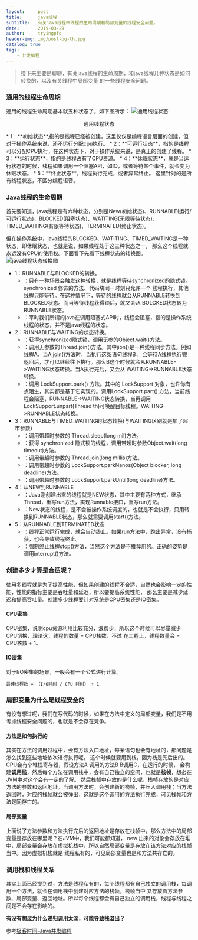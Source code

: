 ```yaml
---
layout:     post
title:      java线程
subtitle:   有关java线程中线程的生命周期和局部变量的线程安全问题。
date:       2019-03-29
author:     tryingpfq
header-img: img/post-bg-th.jpg
catalog: true
tags:
    - 并发编程
---
```


> 接下来主要是聊聊，有关java线程的生命周期，和java线程几种状态是如何转换的，以及有关线程中局部变量
的一些线程安全问题。

### 通用的线程生命周期
   通用的线程生命周期基本就五种状态了，如下图所示：
   ![通用线程状态](http://pp606t36i.bkt.clouddn.com/bg-th1.jpg?imageView2/0/q/75|watermark/2/text/aHR0cDovL3RyeWluZ3BmcS50b3A=/font/5qW35L2T/fontsize/500/fill/IzhENzk3OQ==/dissolve/100/gravity/SouthEast/dx/10/dy/10)
   <p align = "center">通用线程状态</p>
   * 1：**初始状态**,指的是线程已经被创建，这里仅仅是编程语言层面的创建，但对于操作系统来说，还不运行分配cpu执行。
   * 2：**可运行状态**，指的是线程可以分配CPU执行，在这种状态下，对于操作系统来说，是真正的创建了线程。
   * 3：**运行状态**，指的是线程占有了CPU资源。
   * 4：**休眠状态**，就是当运行状态的时候，线程如果调用一个阻塞API，如IO，或者等待某个事件，就会变为休眠状态。
   * 5：**终止状态**，线程执行完成，或者异常终止。
这里针对的是所有线程状态，不区分编程语音。

### Java线程的生命周期
首先要知道，java线程是有六种状态，分别是New(初始状态)、RUNNABLE(运行/可运行状态)、BLOCKED(阻塞状态)、WATITING(无限等待状态)、
TIMED_WAITING(有限等待状态)、TERMINATED(终止状态)。

但在操作系统中，java线程的BLOCKED、WATITING、TIMED_WAITING是一种状态，即休眠状态，也就是说，如果线程处于这三种状态之一，
那么这个线程就永远没有CPU的使用权。下面看下先看下线程状态的转换图。
![java线程状态转换图](http://pp606t36i.bkt.clouddn.com/bg-th2.jpg?imageView2/0/q/75|watermark/2/text/aHR0cDovL3RyeWluZ3BmcS50b3A=/font/5qW35L2T/fontsize/500/fill/IzhENzk3OQ==/dissolve/100/gravity/SouthEast/dx/10/dy/10)
 
  * 1：RUNNABLE与BLOCKED的转换。
     * ：只有一种场景会触发这种转换，就是线程等待synchronized的隐式锁。synchronized 修饰的方法、代码块同一时刻只允许一个
     线程执行，其他线程只能等待。在这种情况下，等待的线程就会从RUNNABLE转换到BLOCKED状态。而当等待线程获得锁后，就又会从
     BOLCKED状态转为RUNNABLE状态。
     * ：平时我们所谓的java在调用阻塞式API时，线程会阻塞，指的是操作系统线程的状态，并不是java线程的状态。
  * 2：RUNNABLE与WAITING的状态转换。
    * ：获得synchronized隐式锁，调用无参的Object.wait()方法。
    * ：调用无参数的Thread.join()方法。其中jion()是一种线程同步方法。例如线程A，当A.join()方法时，当执行这条语句线程B，
    会等待A线程执行完返回后，才可以继续往下执行。那么B这个时候就会从RUNNABLE->WAITING状态转换。当A执行完后，又会从
    WAITING->RUNNABLE状态转换。
    * ：调用 LockSupport.park() 方法。其中的 LockSupport 对象，也许你有点陌生，其实都是基于它实现的。调用LockSupport.part()
    方法，当前线程会阻塞，RUNNABLE->WAITING状态转换，当再调用LockSupport.unpart(Thread th)可唤醒目标线程。WAITING->RUNNABLE状态转换。
  * 3：RUNNABLE与TIMED_WAITING的状态转换(与WAITING区别就是加了超市参数)
    * ：调用带超时参数的 Thread.sleep(long mil)方法。
    * ：获得 synchronized 隐式锁的线程，调用带超时参数Object.wait(long timeout)方法。
    * ：调用带超时参数的 Thread.join(long millis)方法。
    * ：调用带超时参数的 LockSupport.parkNanos(Object blocker, long deadline)方法。
    * ：调用带超时参数的 LockSupport.parkUntil(long deadline)方法。
  * 4：从NEW到RUNNABLE
    * ：Java刚创建出来的线程就是NEW状态，其中主要有两种方式，继承Thread，重写run方法，实现Runnable接口，重写run方法。
    * ：New状态的线程，是不会被操作系统调度的，也就是不会执行，只用转换到RUNNABLE状态，那么就需要调用start()方法。
  * 5：从RUNNABLE到TERMINATED状态
    * ：线程正常运行完成，就会自动终止。如果run方法中，跑出异常，没有捕获，也会导致线程终止。
    * ：强制终止线程stop()方法，当然这个方法是不推荐用的。正确的姿势是调用interrupt()方法。
    
### 创建多少才算是合适呢？
   使用多线程就是为了提高性能，但如果创建的线程不合适，自然也会影响一定的性能，性能的指标主要是吞吐量和延迟，所以要提高系统性能，
那么主要是减少延迟和提高吞吐量。创建多少线程要针对系统是CPU密集还是IO密集。

#### CPU密集
CPU密集，说明cpu资源利用比较充分，浪费少，所以这个时候可以尽量减少CPU切换，理论这，线程的数量 = CPU核数，不过
在工程上，线程数量会 = CPU核数 + 1。

#### IO密集
   对于I/O密集的场景，一般会有一个公式进行计算。
   
    最佳线程数 = （I/O耗时 / CPU 耗时） + 1
    
### 局部变量为什么是线程安全的
   有没有想过呢，我们在写代码的时候，如果在方法中定义的局部变量，我们是不用考虑线程安全问题的，也就是不会存在竞争。
   

#### 方法是如何执行的
 其实在方法的调用过程中，会有方法入口地址，每条语句也会有地址的，那问题是怎么找到这些地址依次进行执行呢。
 这个时候就要用到栈，因为栈是先后出的。CPU会有个堆栈寄存器，假设方法A 调用的方法B B调用C，在运行的时候，
 会构建**调用栈**，然后每个方法在调用栈中，会有自己独立的空间，也就是**栈帧**，想必在JVM中对这个会有一定的了解。
 然后栈帧中存放的是什么呢，栈帧存放的是对应方法的参数和返回地址。当调用方法时，会创建新的栈帧，并压入调用栈；当方法
 返回时，对应的栈帧就会被弹出，这就是这个调用的方法执行完成，可见栈帧和方法是同存亡的。
 
#### 局部变量
上面说了方法参数和方法执行完后的返回地址是存放在栈帧中，那么方法中的局部变量是存放在哪里呢？在JVM中，我们可能都知道，
new 出来的对象会存放在堆中，局部变量会存放在虚拟机栈中，所以自然局部变量是存放在该方法对应的栈帧当中。因为虚拟机栈就是
线程私有的，可见局部变量也是和方法共存亡的。

### 调用栈和线程关系
其实上面已经提到过，方法是线程私有的，每个线程都有自己独立的调用栈，每调用一个方法，就会在调用栈中创建对应方法的栈帧，栈帧当中
又存放着方法参数、局部变量、返回地址。所以每个线程都会有自己独立的调用栈，线程与线程之间是不会存在影响的。

**有没有想过为什么递归调用太深，可能导致栈溢出？**

参考[极客时间-Java并发编程]()
   